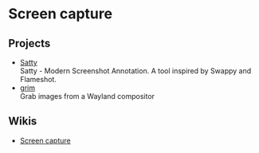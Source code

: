 # Screen capture

## Projects

- [Satty](https://github.com/gabm/Satty)
  <br/>Satty - Modern Screenshot Annotation. A tool inspired by Swappy and Flameshot.
- [grim](https://sr.ht/~emersion/grim/)
  <br/>Grab images from a Wayland compositor

## Wikis

- [Screen capture](https://wiki.archlinux.org/title/Screen_capture)